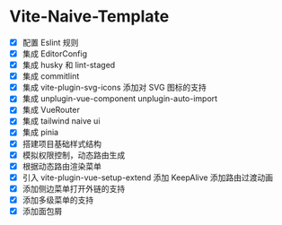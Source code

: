 # Vite-Naive-Template

- [x] 配置 Eslint 规则
- [x] 集成 EditorConfig
- [x] 集成 husky 和 lint-staged
- [x] 集成 commitlint
- [x] 集成 vite-plugin-svg-icons 添加对 SVG 图标的支持
- [x] 集成 unplugin-vue-component unplugin-auto-import
- [x] 集成 VueRouter
- [x] 集成 tailwind naive ui
- [x] 集成 pinia
- [x] 搭建项目基础样式结构
- [x] 模拟权限控制，动态路由生成
- [x] 根据动态路由渲染菜单
- [x] 引入 vite-plugin-vue-setup-extend 添加 KeepAlive 添加路由过渡动画
- [x] 添加侧边菜单打开外链的支持
- [x] 添加多级菜单的支持
- [x] 添加面包屑
